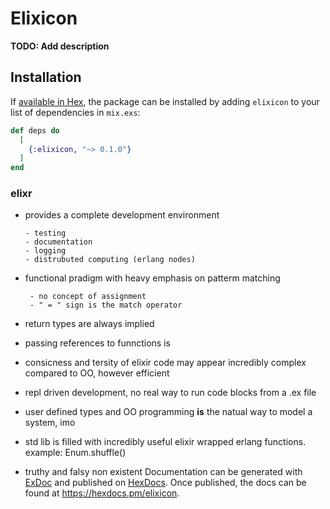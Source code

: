 # Elixicon

**TODO: Add description**

## Installation

If [available in Hex](https://hex.pm/docs/publish), the package can be installed
by adding `elixicon` to your list of dependencies in `mix.exs`:

```elixir
def deps do
  [
    {:elixicon, "~> 0.1.0"}
  ]
end
```

### elixr  
 
  -  provides a complete development environment

         - testing
         - documentation
         - logging
         - distrubuted computing (erlang nodes)

  - functional pradigm with heavy emphasis on patterm matching

         - no concept of assignment
         - " = " sign is the match operator

  - return types are always implied

  - passing references to funnctions is 

  - consicness and tersity of elixir code may appear incredibly complex compared to OO, however efficient

  - repl driven development, no real way to run code blocks from a .ex file

  - user defined types and OO programming  **is** the natual way to model a system, imo
  
  - std lib is filled with incredibly useful elixir wrapped erlang functions. example: Enum.shuffle()
   
  - truthy and falsy non existent
Documentation can be generated with [ExDoc](https://github.com/elixir-lang/ex_doc)
and published on [HexDocs](https://hexdocs.pm). Once published, the docs can
be found at <https://hexdocs.pm/elixicon>.
